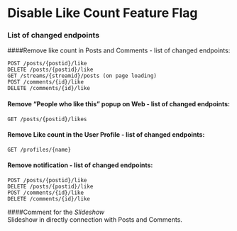 # Disable Like Count Feature Flag

### List of changed endpoints
####Remove like count in Posts and Comments - list of changed endpoints:
```
POST /posts/{postid}/like
DELETE /posts/{postid}/like
GET /streams/{streamid}/posts (on page loading)
POST /comments/{id}/like
DELETE /comments/{id}/like
```
#### Remove “People who like this” popup on Web  - list of changed endpoints:
```
GET /posts/{postid}/likes
```
#### Remove Like count in the User Profile - list of changed endpoints:
```
GET /profiles/{name}
```
#### Remove notification - list of changed endpoints:
```
POST /posts/{postid}/like
DELETE /posts/{postid}/like
POST /comments/{id}/like
DELETE /comments/{id}/like
```

####Comment for the *Slideshow*  
Slideshow in directly connection with Posts and Comments.